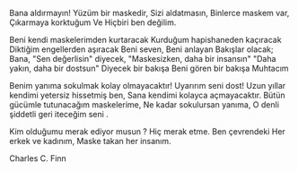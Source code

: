 Bana aldırmayın!
Yüzüm bir maskedir,
Sizi aldatmasın,
Binlerce maskem var,
Çıkarmaya korktuğum
Ve
Hiçbiri ben değilim.

Beni kendi maskelerimden kurtaracak
Kurduğum hapishaneden kaçıracak
Diktiğim engellerden aşıracak
Beni seven,
Beni anlayan
Bakışlar olacak;
Bana,
"Sen değerlisin" diyecek,
"Maskesizken, daha bir insansın"
"Daha yakın, daha bir dostsun"
Diyecek bir bakışa
Beni gören bir bakışa
Muhtacım

Benim yanıma sokulmak kolay olmayacaktır!
Uyarırım seni dost!
Uzun yıllar kendimi yetersiz hissetmiş ben,
Sana kendimi kolayca açmayacaktır.
Bütün gücümle tutunacağım maskelerime,
Ne kadar sokulursan yanıma,
O denli şiddetli geri iteceğim seni .

Kim olduğumu merak ediyor musun ?
Hiç merak etme.
Ben çevrendeki
Her erkek ve kadınım,
Maske takan her insanım.

Charles C. Finn
